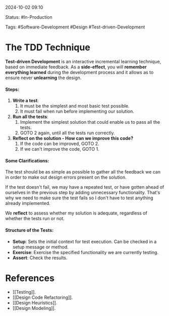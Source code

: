 
2024-10-02 09:10

Status: #In-Production

Tags: #Software-Development #Design #Test-driven-Development

# The TDD Technique

**Test-driven Development** is an interactive incremental learning technique, based on immediate feedback.
As a **side-effect**, you will **remember everything learned** during the development process and it allows as to ensure never **unlearning** the design. 

#### Steps:

1. **Write a test**:
	1. It must be the simplest and most basic test possible.
	2. It must fail when run before implementing our solution.
2. **Run all the tests**:
	1. Implement the simplest solution that could enable us to pass all the tests.
	2. GOTO 2 again, until all the tests run correctly.
3. **Reflect on the solution - How can we improve this code?**
	1. If the code can be improved, GOTO 2.
	2. If we can't improve the code, GOTO 1.

#### Some Clarifications:

The test should be as simple as possible to gather all the feedback we can in order to make out design errors present on the solution.

If the test doesn't fail, we may have a repeated test, or have gotten ahead of ourselves in the previous step by adding unnecessary functionality. That's why we need to make sure the test fails so I don't have to test anything already implemented.

We **reflect** to assess whether my solution is adequate, regardless of whether the tests run or not.

#### Structure of the Tests:

- **Setup**: Sets the initial context for test execution. Can be checked in a setup message or method.
- **Exercise**: Exercise the specified functionality we are currently testing.
- **Assert**: Check the results.


# References

- [[Testing]].
- [[Design Code Refactoring]].
- [[Design Heuristics]].
- [[Design Modeling]].
